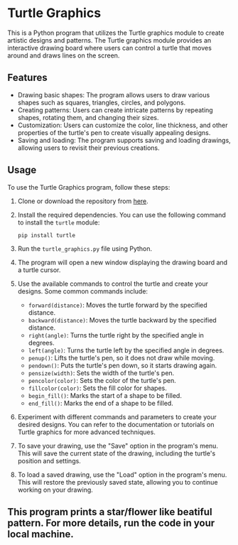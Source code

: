 # Turtle Graphics

This is a Python program that utilizes the Turtle graphics module to create artistic designs and patterns. The Turtle graphics module provides an interactive drawing board where users can control a turtle that moves around and draws lines on the screen.

## Features

- Drawing basic shapes: The program allows users to draw various shapes such as squares, triangles, circles, and polygons.
- Creating patterns: Users can create intricate patterns by repeating shapes, rotating them, and changing their sizes.
- Customization: Users can customize the color, line thickness, and other properties of the turtle's pen to create visually appealing designs.
- Saving and loading: The program supports saving and loading drawings, allowing users to revisit their previous creations.

## Usage

To use the Turtle Graphics program, follow these steps:

1. Clone or download the repository from [here](https://github.com/Sreeja799/Turtle_Graphics).

2. Install the required dependencies. You can use the following command to install the `turtle` module:

   ```
   pip install turtle
   ```

3. Run the `turtle_graphics.py` file using Python.

4. The program will open a new window displaying the drawing board and a turtle cursor.

5. Use the available commands to control the turtle and create your designs. Some common commands include:

   - `forward(distance)`: Moves the turtle forward by the specified distance.
   - `backward(distance)`: Moves the turtle backward by the specified distance.
   - `right(angle)`: Turns the turtle right by the specified angle in degrees.
   - `left(angle)`: Turns the turtle left by the specified angle in degrees.
   - `penup()`: Lifts the turtle's pen, so it does not draw while moving.
   - `pendown()`: Puts the turtle's pen down, so it starts drawing again.
   - `pensize(width)`: Sets the width of the turtle's pen.
   - `pencolor(color)`: Sets the color of the turtle's pen.
   - `fillcolor(color)`: Sets the fill color for shapes.
   - `begin_fill()`: Marks the start of a shape to be filled.
   - `end_fill()`: Marks the end of a shape to be filled.

6. Experiment with different commands and parameters to create your desired designs. You can refer to the documentation or tutorials on Turtle graphics for more advanced techniques.

7. To save your drawing, use the "Save" option in the program's menu. This will save the current state of the drawing, including the turtle's position and settings.

8. To load a saved drawing, use the "Load" option in the program's menu. This will restore the previously saved state, allowing you to continue working on your drawing.

## This program prints a star/flower like beatiful pattern. For more details, run the code in your local machine.
